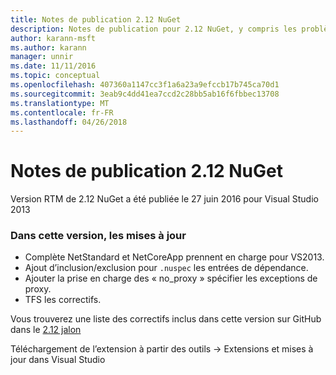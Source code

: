 ```yaml
---
title: Notes de publication 2.12 NuGet
description: Notes de publication pour 2.12 NuGet, y compris les problèmes connus, les correctifs de bogues, les fonctionnalités ajoutées et dcr.
author: karann-msft
ms.author: karann
manager: unnir
ms.date: 11/11/2016
ms.topic: conceptual
ms.openlocfilehash: 407360a1147cc3f1a6a23a9efccb17b745ca70d1
ms.sourcegitcommit: 3eab9c4dd41ea7ccd2c28bb5ab16f6fbbec13708
ms.translationtype: MT
ms.contentlocale: fr-FR
ms.lasthandoff: 04/26/2018
---
```

# <a name="nuget-212-release-notes"></a>Notes de publication 2.12 NuGet

Version RTM de 2.12 NuGet a été publiée le 27 juin 2016 pour Visual Studio 2013

### <a name="updates-in-this-release"></a>Dans cette version, les mises à jour

* Complète NetStandard et NetCoreApp prennent en charge pour VS2013.
* Ajout d’inclusion/exclusion pour `.nuspec` les entrées de dépendance.
* Ajouter la prise en charge des « no_proxy » spécifier les exceptions de proxy.
* TFS les correctifs.

Vous trouverez une liste des correctifs inclus dans cette version sur GitHub dans le [2.12 jalon](https://github.com/NuGet/Home/issues?q=milestone%3A2.12+is%3Aclosed)

Téléchargement de l’extension à partir des outils -> Extensions et mises à jour dans Visual Studio
